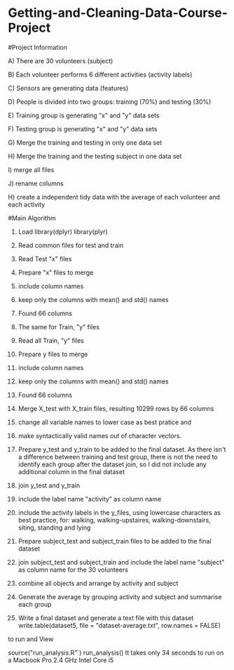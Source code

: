 # Getting-and-Cleaning-Data-Course-Project
#Project Information

A) There are 30 volunteers (subject)

B) Each volunteer performs 6 different activities (activity labels)

C) Sensors are generating data (features)

D) People is divided into two groups: training (70%) and testing (30%)

E) Training group is generating "x" and "y" data sets

F) Testing group is generating "x" and "y" data sets 

G) Merge the training and testing in only one data set

H) Merge the training and the testing subject in one data set

I) merge all files

J) rename columns

H) create a independent tidy data with the average of each volunteer and each activity

#Main Algorithm

1) Load library(dplyr) library(plyr)
2) Read common files for test and train
3) Read Test "x" files 
4) Prepare "x" files to merge 
5) include column names

6) keep only the columns with mean() and std() names
7) Found 66 columns

8) The same for Train, "y" files
9) Read all Train, "y" files

10) Prepare y files to merge
11) include column names

12) keep only the columns with mean() and std() names
13) Found 66 columns

14) Merge X_test with X_train files, resulting 10299 rows by 66 columns
15) change all variable names to lower case as best pratice and
16) make syntactically valid names out of character vectors.

17) Prepare y_test and y_train to be added to the final dataset.
As there isn't a difference between training and test group, there is 
not the need to identify each group after the dataset join, so I did not 
include any additional column in the final dataset

18) join y_test and y_train
19) include the label name "activity" as column name
20) include the activity labels in the y_files, using lowercase characters as
best practice, for: walking, walking-upstaires, walking-downstairs, siting, standing and lying

21) Prepare subject_test and subject_train files to be added to the final dataset
22) join subject_test and subject_train and include the label name "subject" as 
column name for the 30 volunteers

23) combine all objects and arrange by activity and subject

24) Generate the average by grouping activity and subject and summarise each group
25) Write a final dataset and generate a text file with this dataset
write.table(dataset5, file = "dataset-average.txt", row.names = FALSE)

to run and View

source("run_analysis.R"`)
run_analysis()
It takes only 34 seconds to run on a Macbook Pro 2.4 GHz Intel Core i5
